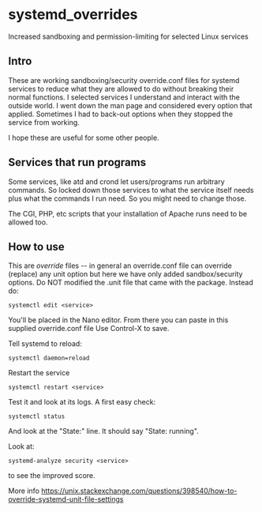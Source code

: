 # systemd_overrides

Increased sandboxing and permission-limiting for selected Linux services
 
## Intro

These are working sandboxing/security override.conf files for systemd services to reduce
what they are allowed to do without breaking their normal functions.
I selected services I understand and interact with the outside world.
I went down the man page and considered every option that applied.
Sometimes I had to back-out options when they stopped the service from working.

I hope these are useful for some other people.

## Services that run programs

Some services, like atd and crond let users/programs run arbitrary commands.
So locked down those services to what the service itself needs plus what the commands
I run need.  So you might need to change those.

The CGI, PHP, etc scripts that your installation of Apache runs
need to be allowed too.

## How to use

This are *override* files -- in general an override.conf file can override (replace)
any unit option but here we have only added sandbox/security options.
Do NOT modified the <service>.unit file that came with the package.
Instead do:
	
	systemctl edit <service>

You'll be placed in the Nano editor.  From there you can paste in this supplied override.conf file
Use Control-X to save.

Tell systemd to reload:

	systemctl daemon=reload

Restart the service
	
	systemctl restart <service>

Test it and look at its logs.
A first easy check:

	systemctl status

And look at the "State:" line.  It should say "State: running".

Look at:
	
	systemd-analyze security <service>

to see the improved score.

More info
https://unix.stackexchange.com/questions/398540/how-to-override-systemd-unit-file-settings

